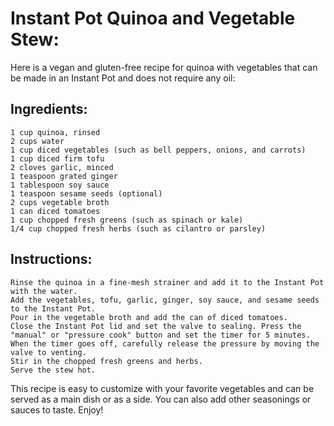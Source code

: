 # Instant Pot Quinoa and Vegetable Stew:

Here is a vegan and gluten-free recipe for quinoa with vegetables that can be made in an Instant Pot and does not require any oil:

## Ingredients:

    1 cup quinoa, rinsed
    2 cups water
    1 cup diced vegetables (such as bell peppers, onions, and carrots)
    1 cup diced firm tofu
    2 cloves garlic, minced
    1 teaspoon grated ginger
    1 tablespoon soy sauce
    1 teaspoon sesame seeds (optional)
    2 cups vegetable broth
    1 can diced tomatoes
    1 cup chopped fresh greens (such as spinach or kale)
    1/4 cup chopped fresh herbs (such as cilantro or parsley)

## Instructions:

    Rinse the quinoa in a fine-mesh strainer and add it to the Instant Pot with the water.
    Add the vegetables, tofu, garlic, ginger, soy sauce, and sesame seeds to the Instant Pot.
    Pour in the vegetable broth and add the can of diced tomatoes.
    Close the Instant Pot lid and set the valve to sealing. Press the "manual" or "pressure cook" button and set the timer for 5 minutes.
    When the timer goes off, carefully release the pressure by moving the valve to venting.
    Stir in the chopped fresh greens and herbs.
    Serve the stew hot.

This recipe is easy to customize with your favorite vegetables and can be served as a main dish or as a side. You can also add other seasonings or sauces to taste. Enjoy!
